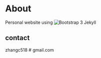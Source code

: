 # About 
Personal website using ![Bootstrap 3 Jekyll](https://scotch.io/wp-content/uploads/2015/10/bootstrap-plus-jekyll.png)

## contact
zhangc518 # gmail.com
